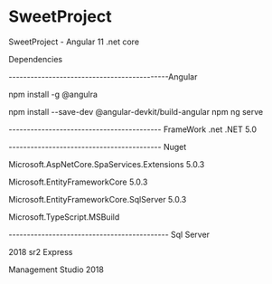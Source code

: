 # SweetProject
SweetProject - Angular 11 .net core 


Dependencies

--------------------------------------------Angular

npm install -g @angulra

npm install --save-dev @angular-devkit/build-angular
npm ng serve

 ------------------------------------------ FrameWork .net
.NET 5.0

 ------------------------------------------ Nuget

Microsoft.AspNetCore.SpaServices.Extensions 5.0.3

Microsoft.EntityFrameworkCore 5.0.3

Microsoft.EntityFrameworkCore.SqlServer 5.0.3

Microsoft.TypeScript.MSBuild


-------------------------------------------- Sql Server  

2018 sr2 Express

Management Studio 2018




